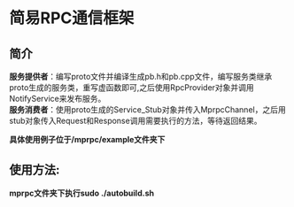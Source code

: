 # 简易RPC通信框架
## 简介


**服务提供者**：编写proto文件并编译生成pb.h和pb.cpp文件，编写服务类继承proto生成的服务类，重写虚函数即可,之后使用RpcProvider对象并调用NotifyService来发布服务。  
**服务消费者**：使用proto生成的Service_Stub对象并传入MprpcChannel，之后用stub对象传入Request和Response调用需要执行的方法，等待返回结果。  


**具体使用例子位于/mprpc/example文件夹下**


## 使用方法:
**mprpc文件夹下执行sudo ./autobuild.sh**
